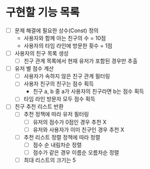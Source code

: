 # 구현할 기능 목록
* [ ] 문제 해결에 필요한 상수(Const) 정의
  - 사용자와 함께 아는 친구의 수 = 10점
  - 사용자의 타임 라인에 방문한 횟수 = 1점
* [ ] 사용자의 친구 목록 생성
  * [ ] 친구 관계 목록에서 현재 유저가 포함된 경우만 추출
* [ ] 유저 별 점수 계산
  * [ ] 사용자가 속하지 않은 친구 관계 필터링
  * [ ] 사용자 친구의 친구는 점수 획득
    - 친구 a, b 중 a가 사용자의 친구라면 b는 점수 획득
  * [ ] 타임 라인 방문자 모두 점수 획득
* [ ] 친구 추천 리스트 반환
  * [ ] 추천 정책에 따라 유저 필터링
    * [ ] 유저의 점수가 0점인 경우 추천 X
    * [ ] 유저와 사용자가 이미 친구인 경우 추천 X
  * [ ] 추천 리스트 정렬 정책에 따라 정렬
    * [ ] 점수 순 내림차순 정렬
    * [ ] 점수가 같은 경우 이름순 오름차순 정렬
  * [ ] 최대 리스트의 크기는 5
